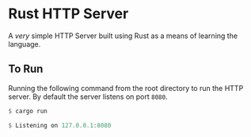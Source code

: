 # Rust HTTP Server

A _very_ simple HTTP Server built using Rust as a means of learning the language. 


## To Run

Running the following command from the root directory to run the HTTP server. By default the server listens on port `8080`.

```rust
$ cargo run

$ Listening on 127.0.0.1:8080
```
